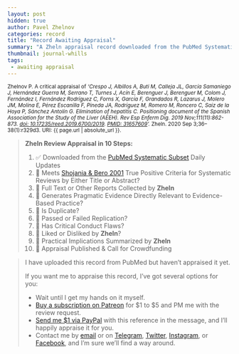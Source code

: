 ```yaml
---
layout: post
hidden: true
author: Pavel Zhelnov
categories: record
title: "Record Awaiting Appraisal"
summary: "A Zheln appraisal record downloaded from the PubMed Systematic Subset daily updates."
thumbnail: journal-whills
tags:
 - awaiting appraisal
---
```


<small id="citation">Zhelnov P. A critical appraisal of _‘Crespo J, Albillos A, Buti M, Calleja JL, García Samaniego J, Hernández Guerra M, Serrano T, Turnes J, Acín E, Berenguer J, Berenguer M, Colom J, Fernández I, Fernández Rodríguez C, Forns X, García F, Grandados R, Lazarus J, Molero JM, Molina E, Pérez Escanilla F, Pineda JA, Rodríguez M, Romero M, Roncero C, Saiz de la Hoya P, Sánchez Antolín G. Elimination of hepatitis C. Positioning document of the Spanish Association for the Study of the Liver (AEEH). Rev Esp Enferm Dig. 2019 Nov;111(11):862-873. [doi: 10.17235/reed.2019.6700/2019](https://doi.org/10.17235/reed.2019.6700/2019). [PMID: 31657609](https://pubmed.gov/31657609)’._ Zheln. 2020 Sep 3;36–38(1):r329d3. URI: {{ page.url | absolute_url }}.</small>

> **Zheln Review Appraisal in 10 Steps:**
>
> 1. ✅ Downloaded from the [PubMed Systematic Subset](https://github.com/p1m-ortho/qs-global-ortho-search-queries/blob/global-sr-query/README.md) Daily Updates
> 2. 🔄 Meets [Shojania & Bero 2001](https://www.researchgate.net/publication/11820967_Taking_Advantage_of_the_Explosion_of_Systematic_Reviews_An_Efficient_MEDLINE_Search_Strategy) True Positive Criteria for Systematic Reviews by Either Title or Abstract?
> 3. 🔄 Full Text or Other Reports Collected by **Zheln**
> 4. 🔄 Generates Pragmatic Evidence Directly Relevant to Evidence-Based Practice?
> 5. 🔄 Is Duplicate?
> 6. 🔄 Passed or Failed Replication?
> 7. 🔄 Has Critical Conduct Flaws?
> 8. 🔄 Liked or Disliked by **Zheln**?
> 9. 🔄 Practical Implications Summarized by **Zheln**
> 10. 🔄 Appraisal Published & Call for Crowdfunding

> I have uploaded this record from PubMed but haven’t appraised it yet.
>
> If you want me to appraise this record, I’ve got several options for you:
> * Wait until I get my hands on it myself.
> * [Buy a subscription on Patreon](https://patreon.com/zheln) for $1 to $5 and PM me with the review request.
> * [Send me $1 via PayPal](https://paypal.me/pjelnov) with this reference in the message, and I’ll happily appraise it for you.
> * Contact me by [email](mailto:pavel@zheln.com) or on [Telegram](https://t.me/drzhelnov), [Twitter](https://twitter.com/drzhelnov), [Instagram](https://instagram.com/igzheln), or [Facebook](https://facebook.com/drzhelnov), and I’m sure we’ll find a way around.
